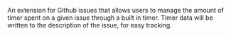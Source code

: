 An extension for Github issues that allows users to manage the amount of timer spent on a given issue through a built in timer. Timer data will be written to the description of the issue, for easy tracking.